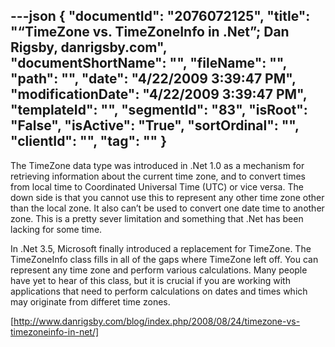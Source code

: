 ---json
{
  "documentId": "2076072125",
  "title": "“TimeZone vs. TimeZoneInfo in .Net”; Dan Rigsby, danrigsby.com",
  "documentShortName": "",
  "fileName": "",
  "path": "",
  "date": "4/22/2009 3:39:47 PM",
  "modificationDate": "4/22/2009 3:39:47 PM",
  "templateId": "",
  "segmentId": "83",
  "isRoot": "False",
  "isActive": "True",
  "sortOrdinal": "",
  "clientId": "",
  "tag": ""
}
---

The TimeZone data type was introduced in .Net 1.0 as a mechanism for retrieving information about the current time zone, and to convert times from local time to Coordinated Universal Time (UTC) or vice versa.  The down side is that you cannot use this to represent any other time zone other than the local zone.  It also can’t be used to convert one date time to another zone.  This is a pretty sever limitation and something that .Net has been lacking for some time.

In .Net 3.5, Microsoft finally introduced a replacement for TimeZone.  The TimeZoneInfo class fills in all of the gaps where TimeZone left off.  You can represent any time zone and perform various calculations.  Many people have yet to hear of this class, but it is crucial if you are working with applications that need to perform calculations on dates and times which may originate from differet time zones.

[http://www.danrigsby.com/blog/index.php/2008/08/24/timezone-vs-timezoneinfo-in-net/]
